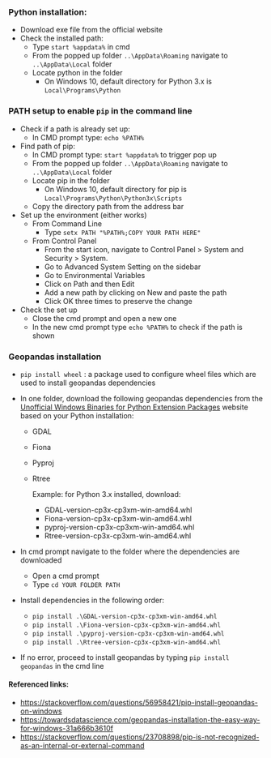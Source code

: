 ### Python installation:

* Download exe file from the official website 
* Check the installed path:  
  * Type `start %appdata%` in cmd 
  * From the popped up folder `..\AppData\Roaming` navigate to `..\AppData\Local` folder
  * Locate python in the folder
    * On Windows 10, default directory for Python 3.x is `Local\Programs\Python`

### PATH setup to enable `pip` in the command line

* Check if a path is already set up:  
  * In CMD prompt type: `echo %PATH%` 
* Find path of pip: 
  * In CMD prompt type: `start %appdata%` to trigger pop up 
  * From the popped up folder `..\AppData\Roaming` navigate to `..\AppData\Local` folder 
  * Locate pip in the folder 
    * On Windows 10, default directory for pip is `Local\Programs\Python\Python3x\Scripts` 
  * Copy the directory path from the address bar 
* Set up the environment (either works) 
  * From Command Line 
    * Type `setx PATH "%PATH%;COPY YOUR PATH HERE"`
  * From Control Panel 
    * From the start icon, navigate to Control Panel > System and Security > System. 
    * Go to Advanced System Setting on the sidebar 
    * Go to Environmental Variables 
    * Click on Path and then Edit 
    * Add a new path by clicking on New and paste the path 
    * Click OK three times to preserve the change 
* Check the set up 
  * Close the cmd prompt and open a new one 
  * In the new cmd prompt type `echo %PATH%` to check if the path is shown 

### Geopandas installation 

* `pip install wheel` :  a package used to configure wheel files which are used to install geopandas dependencies 
* In one folder, download the following geopandas dependencies from the [Unofficial Windows Binaries for Python Extension Packages](http://pythonic.zoomquiet.top/data/20101216091618/index.html) website based on your Python installation: 
  * GDAL 
  * Fiona 
  * Pyproj 
  * Rtree 

    Example: for Python 3.x installed, download: 
    * GDAL-version-cp3x-cp3xm-win-amd64.whl 
    * Fiona-version-cp3x-cp3xm-win-amd64.whl 
    * pyproj-version-cp3x-cp3xm-win-amd64.whl 
    * Rtree-version-cp3x-cp3xm-win-amd64.whl 

* In cmd prompt navigate to the folder where the dependencies are downloaded 
  * Open a cmd prompt 
  * Type `cd YOUR FOLDER PATH` 
* Install dependencies in the following order: 
  * `pip install .\GDAL-version-cp3x-cp3xm-win-amd64.whl` 
  * `pip install .\Fiona-version-cp3x-cp3xm-win-amd64.whl` 
  * `pip install .\pyproj-version-cp3x-cp3xm-win-amd64.whl` 
  * `pip install .\Rtree-version-cp3x-cp3xm-win-amd64.whl` 
* If no error, proceed to install geopandas by typing `pip install geopandas` in the cmd line

#### Referenced links: 
+ https://stackoverflow.com/questions/56958421/pip-install-geopandas-on-windows  
+ https://towardsdatascience.com/geopandas-installation-the-easy-way-for-windows-31a666b3610f
+ https://stackoverflow.com/questions/23708898/pip-is-not-recognized-as-an-internal-or-external-command  
